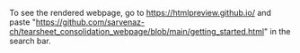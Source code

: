 To see the rendered webpage, go to https://htmlpreview.github.io/ and paste "https://github.com/sarvenaz-ch/tearsheet_consolidation_webpage/blob/main/getting_started.html" in the search bar.
